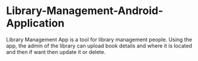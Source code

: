 # Library-Management-Android-Application
Library Management App is a tool for library management people. Using the app, the admin of the library can upload book details and where it is located and then if want then update it or delete.
